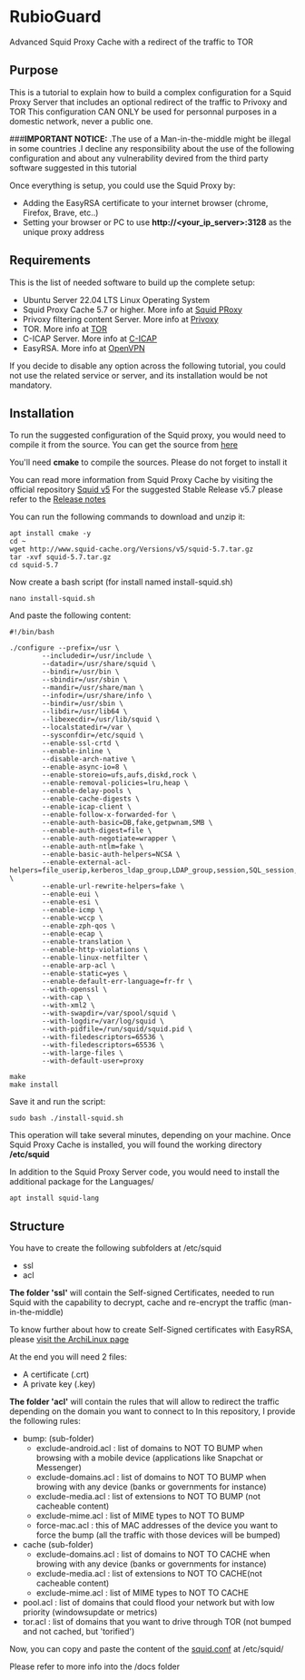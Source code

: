 # RubioGuard
Advanced Squid Proxy Cache with a redirect of the traffic to TOR

## Purpose

This is a tutorial to explain how to build a complex configuration for a Squid Proxy Server that includes an optional redirect of the traffic to Privoxy and TOR
This configuration CAN ONLY be used for personnal purposes in a domestic network, never a public one.

###**IMPORTANT NOTICE:**
.The use of a Man-in-the-middle might be illegal in some countries
.I decline any responsibility about the use of the following configuration and about any vulnerability devired from the third party software suggested in this tutorial

Once everything is setup, you could use the Squid Proxy by:
- Adding the EasyRSA certificate to your internet browser (chrome, Firefox, Brave, etc..)
- Setting your browser or PC to use **http://<your_ip_server>:3128** as the unique proxy address

## Requirements

This is the list of needed software to build up the complete setup:

- Ubuntu Server 22.04 LTS Linux Operating System
- Squid Proxy Cache 5.7 or higher. More info at [Squid PRoxy](http://www.squid-cache.org/)
- Privoxy filtering content Server. More info at [Privoxy](https://www.privoxy.org/)
- TOR. More info at [TOR](https://packages.ubuntu.com/jammy/tor)
- C-ICAP Server. More info at [C-ICAP](https://c-icap.sourceforge.net/)
- EasyRSA. More info at [OpenVPN](https://github.com/OpenVPN/easy-rsa)

If you decide to disable any option across the following tutorial, you could not use the related service or server, and its installation would be not mandatory.

## Installation

To run the suggested configuration of the Squid proxy, you would need to compile it from the source.
You can get the source from [here](http://www.squid-cache.org/Versions/v5/squid-5.7.tar.gz)

You'll need **cmake** to compile the sources. Please do not forget to install it

You can read more information from Squid Proxy Cache by visiting the official repository [Squid v5](http://www.squid-cache.org/Versions/v5/)
For the suggested Stable Release v5.7 please refer to the [Release notes](http://www.squid-cache.org/Versions/v5/squid-5.7-RELEASENOTES.html)

You can run the following commands to download and unzip it:
```
apt install cmake -y
cd ~
wget http://www.squid-cache.org/Versions/v5/squid-5.7.tar.gz
tar -xvf squid-5.7.tar.gz
cd squid-5.7
```

Now create a bash script (for install named install-squid.sh) 

```
nano install-squid.sh
```

And paste the following content:

```
#!/bin/bash
 
./configure --prefix=/usr \
        --includedir=/usr/include \
        --datadir=/usr/share/squid \
        --bindir=/usr/bin \
        --sbindir=/usr/sbin \
        --mandir=/usr/share/man \
        --infodir=/usr/share/info \
        --bindir=/usr/sbin \
        --libdir=/usr/lib64 \
        --libexecdir=/usr/lib/squid \
        --localstatedir=/var \
        --sysconfdir=/etc/squid \
        --enable-ssl-crtd \
        --enable-inline \
        --disable-arch-native \
        --enable-async-io=8 \
        --enable-storeio=ufs,aufs,diskd,rock \
        --enable-removal-policies=lru,heap \
        --enable-delay-pools \
        --enable-cache-digests \
        --enable-icap-client \
        --enable-follow-x-forwarded-for \
        --enable-auth-basic=DB,fake,getpwnam,SMB \
        --enable-auth-digest=file \
        --enable-auth-negotiate=wrapper \
        --enable-auth-ntlm=fake \
        --enable-basic-auth-helpers=NCSA \
        --enable-external-acl-helpers=file_userip,kerberos_ldap_group,LDAP_group,session,SQL_session,time_quota,unix_group,wbinfo_group \
        --enable-url-rewrite-helpers=fake \
        --enable-eui \
        --enable-esi \
        --enable-icmp \
        --enable-wccp \
        --enable-zph-qos \
        --enable-ecap \
        --enable-translation \
        --enable-http-violations \
        --enable-linux-netfilter \
        --enable-arp-acl \
        --enable-static=yes \
        --enable-default-err-language=fr-fr \
        --with-openssl \
        --with-cap \
        --with-xml2 \
        --with-swapdir=/var/spool/squid \
        --with-logdir=/var/log/squid \
        --with-pidfile=/run/squid/squid.pid \
        --with-filedescriptors=65536 \
        --with-filedescriptors=65536 \
        --with-large-files \
        --with-default-user=proxy 

make 
make install  
```

Save it and run the script:

```
sudo bash ./install-squid.sh
```

This operation will take several minutes, depending on your machine.
Once Squid Proxy Cache is installed, you will found the working directory **/etc/squid**

In addition to the Squid Proxy Server code, you would need to install the additional package for the Languages/
```
apt install squid-lang
```

## Structure

You have to create the following subfolders at /etc/squid
- ssl
- acl

**The folder 'ssl'** will contain the Self-signed Certificates, needed to run Squid with the capability to decrypt, cache and re-encrypt the traffic (man-in-the-middle)

To know further about how to create Self-Signed certificates with EasyRSA, please [visit the ArchiLinux page](https://wiki.archlinux.org/title/Easy-RSA)

At the end you will need 2 files:

- A certificate (.crt)
- A private key (.key)

**The folder 'acl'** will contain the rules that will allow to redirect the traffic depending on the domain you want to connect to
In this repository, I provide the following rules:

- bump: (sub-folder)
  - exclude-android.acl : list of domains to NOT TO BUMP when browsing with a mobile device (applications like Snapchat or Messenger)
  - exclude-domains.acl : list of domains to NOT TO BUMP when browing with any device (banks or governments for instance)
  - exclude-media.acl : list of extensions to NOT TO BUMP (not cacheable content)
  - exclude-mime.acl : list of MIME types to NOT TO BUMP
  - force-mac.acl : this of MAC addresses of the device you want to force the bump (all the traffic with those devices will be bumped)
- cache (sub-folder)
  - exclude-domains.acl : list of domains to NOT TO CACHE when browing with any device (banks or governments for instance)
  - exclude-media.acl : list of extensions to NOT TO CACHE(not cacheable content)
  - exclude-mime.acl : list of MIME types to NOT TO CACHE
- pool.acl : list of domains that could flood your network but with low priority (windowsupdate or metrics)
- tor.acl : list of domains that you want to drive through TOR (not bumped and not cached, but 'torified')

Now, you can copy and paste the content of the [squid.conf](https://github.com/RubioApps/RubioGuard/blob/main/squid/squid.conf) at /etc/squid/

Please refer to more info into the /docs folder







